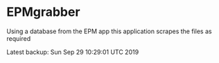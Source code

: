 # EPMgrabber
Using a database from the EPM app this application scrapes the files as required


Latest backup: Sun Sep 29 10:29:01 UTC 2019
